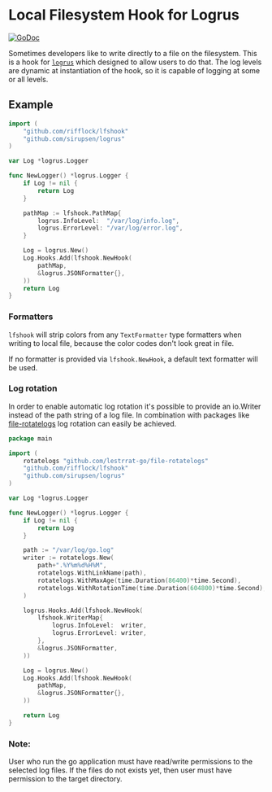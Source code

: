 # Local Filesystem Hook for Logrus

[![GoDoc](https://godoc.org/github.com/rifflock/lfshook?status.svg)](http://godoc.org/github.com/rifflock/lfshook)

Sometimes developers like to write directly to a file on the filesystem. This is a hook for [`logrus`](https://github.com/sirupsen/logrus) which designed to allow users to do that. The log levels are dynamic at instantiation of the hook, so it is capable of logging at some or all levels.

## Example
```go
import (
	"github.com/rifflock/lfshook"
	"github.com/sirupsen/logrus"
)

var Log *logrus.Logger

func NewLogger() *logrus.Logger {
	if Log != nil {
		return Log
	}

	pathMap := lfshook.PathMap{
		logrus.InfoLevel:  "/var/log/info.log",
		logrus.ErrorLevel: "/var/log/error.log",
	}

	Log = logrus.New()
	Log.Hooks.Add(lfshook.NewHook(
		pathMap,
		&logrus.JSONFormatter{},
	))
	return Log
}
```

### Formatters
`lfshook` will strip colors from any `TextFormatter` type formatters when writing to local file, because the color codes don't look great in file.

If no formatter is provided via `lfshook.NewHook`, a default text formatter will be used.

### Log rotation
In order to enable automatic log rotation it's possible to provide an io.Writer instead of the path string of a log file.
In combination with packages like [file-rotatelogs](https://github.com/lestrrat-go/file-rotatelogs) log rotation can easily be achieved.

```go
package main

import (
	rotatelogs "github.com/lestrrat-go/file-rotatelogs"
	"github.com/rifflock/lfshook"
	"github.com/sirupsen/logrus"
)

var Log *logrus.Logger

func NewLogger() *logrus.Logger {
	if Log != nil {
		return Log
	}

	path := "/var/log/go.log"
	writer := rotatelogs.New(
		path+".%Y%m%d%H%M",
		rotatelogs.WithLinkName(path),
		rotatelogs.WithMaxAge(time.Duration(86400)*time.Second),
		rotatelogs.WithRotationTime(time.Duration(604800)*time.Second),
	)

	logrus.Hooks.Add(lfshook.NewHook(
		lfshook.WriterMap{
			logrus.InfoLevel:  writer,
			logrus.ErrorLevel: writer,
		},
		&logrus.JSONFormatter,
	))

	Log = logrus.New()
	Log.Hooks.Add(lfshook.NewHook(
		pathMap,
		&logrus.JSONFormatter{},
	))

	return Log
}
```

### Note:
User who run the go application must have read/write permissions to the selected log files. If the files do not exists yet, then user must have permission to the target directory.
